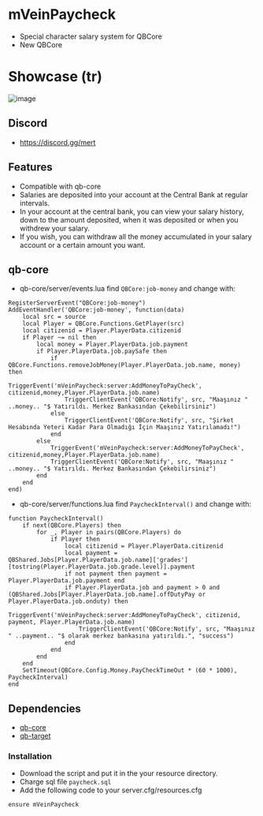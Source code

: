 # mVeinPaycheck
- Special character salary system for QBCore
- New QBCore

# Showcase (tr)
![image](https://github.com/mertvein/mVeinPaycheck/assets/79944577/bd44b5b2-65d5-4e98-be27-cf6bd6eca0f8)

## Discord
- https://discord.gg/mert

## Features
- Compatible with qb-core
- Salaries are deposited into your account at the Central Bank at regular intervals.
- In your account at the central bank, you can view your salary history, down to the amount deposited, when it was deposited or when you withdrew your salary.
- If you wish, you can withdraw all the money accumulated in your salary account or a certain amount you want.

## qb-core
- qb-core/server/events.lua find `QBCore:job-money` and change with:
```
RegisterServerEvent("QBCore:job-money")
AddEventHandler('QBCore:job-money', function(data)
	local src = source
	local Player = QBCore.Functions.GetPlayer(src)
	local citizenid = Player.PlayerData.citizenid
	if Player ~= nil then
		local money = Player.PlayerData.job.payment
		if Player.PlayerData.job.paySafe then
			if QBCore.Functions.removeJobMoney(Player.PlayerData.job.name, money) then
				TriggerEvent('mVeinPaycheck:server:AddMoneyToPayCheck', citizenid,money,Player.PlayerData.job.name)
				TriggerClientEvent('QBCore:Notify', src, "Maaşınız " ..money.. "$ Yatırıldı. Merkez Bankasından Çekebilirsiniz")
			else
				TriggerClientEvent('QBCore:Notify', src, "Şirket Hesabında Yeteri Kadar Para Olmadığı İçin Maaşınız Yatırılamadı!")
			end
		else
            TriggerEvent('mVeinPaycheck:server:AddMoneyToPayCheck', citizenid,money,Player.PlayerData.job.name)
			TriggerClientEvent('QBCore:Notify', src, "Maaşınız " ..money.. "$ Yatırıldı. Merkez Bankasından Çekebilirsiniz")
		end
	end
end)
```
- qb-core/server/functions.lua find `PaycheckInterval()` and change with:
```
function PaycheckInterval()
    if next(QBCore.Players) then
        for _, Player in pairs(QBCore.Players) do
            if Player then
                local citizenid = Player.PlayerData.citizenid
                local payment = QBShared.Jobs[Player.PlayerData.job.name]['grades'][tostring(Player.PlayerData.job.grade.level)].payment
                if not payment then payment = Player.PlayerData.job.payment end
                if Player.PlayerData.job and payment > 0 and (QBShared.Jobs[Player.PlayerData.job.name].offDutyPay or Player.PlayerData.job.onduty) then
                    TriggerEvent('mVeinPaycheck:server:AddMoneyToPayCheck', citizenid, payment, Player.PlayerData.job.name)
                    TriggerClientEvent('QBCore:Notify', src, "Maaşınız " ..payment.. "$ olarak merkez bankasına yatırıldı.", "success")
                end
            end
        end
    end
    SetTimeout(QBCore.Config.Money.PayCheckTimeOut * (60 * 1000), PaycheckInterval)
end
```

## Dependencies
- [qb-core](https://github.com/qbcore-framework/qb-core)
- [qb-target](https://github.com/qbcore-framework/qb-target)

### Installation
- Download the script and put it in the your resource directory.
- Charge sql file `paycheck.sql`
- Add the following code to your server.cfg/resources.cfg
```
ensure mVeinPaycheck
```
